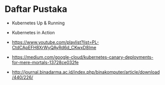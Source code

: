 # Daftar Pustaka

- Kubernetes Up & Running 
- Kubernetes in Action
- https://www.youtube.com/playlist?list=PL-CtdCApEFH8XrWyQAyRd6d_CKwxD8Ime


- https://medium.com/google-cloud/kubernetes-canary-deployments-for-mere-mortals-13728ce032fe
- http://journal.binadarma.ac.id/index.php/binakomputer/article/download/440/226/